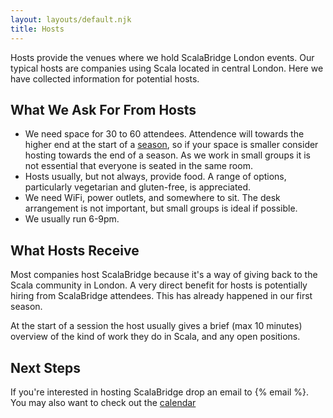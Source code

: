 ```yaml
---
layout: layouts/default.njk
title: Hosts
---
```

Hosts provide the venues where we hold ScalaBridge London events. Our typical hosts are companies using Scala located in central London. Here we have collected information for potential hosts.


## What We Ask For From Hosts

- We need space for 30 to 60 attendees. Attendence will towards the higher end at the start of a [season](/seasons), so if your space is smaller consider hosting towards the end of a season. As we work in small groups it is not essential that everyone is seated in the same room.
- Hosts usually, but not always, provide food. A range of options, particularly vegetarian and gluten-free, is appreciated.
- We need WiFi, power outlets, and somewhere to sit. The desk arrangement is not important, but small groups is ideal if possible.
- We usually run 6-9pm.


## What Hosts Receive

Most companies host ScalaBridge because it's a way of giving back to the Scala community in London. A very direct benefit for hosts is potentially hiring from ScalaBridge attendees. This has already happened in our first season.

At the start of a session the host usually gives a brief (max 10 minutes) overview of the kind of work they do in Scala, and any open positions.


## Next Steps

If you're interested in hosting ScalaBridge drop an email to {% email %}. You may also want to check out the [calendar](/calendar)
